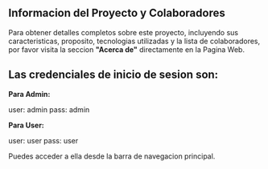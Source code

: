 ## Informacion del Proyecto y Colaboradores

Para obtener detalles completos sobre este proyecto, incluyendo sus caracteristicas, proposito, tecnologias utilizadas y la lista de colaboradores, por favor visita la seccion **"Acerca de"** directamente en la Pagina Web.

## Las credenciales de inicio de sesion son:

**Para Admin:**

user: admin
pass: admin

**Para User:**

user: user
pass: user

Puedes acceder a ella desde la barra de navegacion principal.
